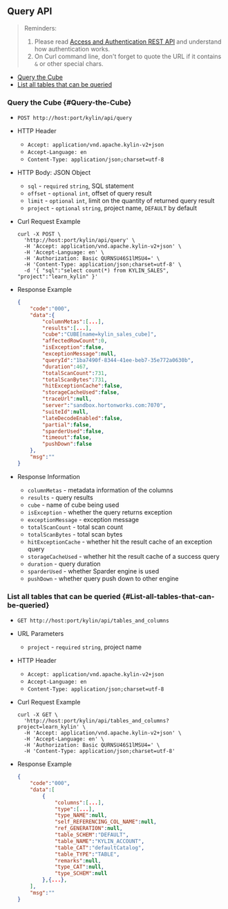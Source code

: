 ## Query API

> Reminders:
>
> 1. Please read [Access and Authentication REST API](authentication.en.md) and understand how authentication works.
> 2. On Curl command line, don't forget to quote the URL if it contains `&` or other special chars.



* [Query the Cube](#Query-the-Cube)
* [List all tables that can be queried](#List-all-tables-that-can-be-queried)



### Query the Cube {#Query-the-Cube}

- `POST http://host:port/kylin/api/query`

- HTTP Header
  - `Accept: application/vnd.apache.kylin-v2+json`
  - `Accept-Language: en`
  - `Content-Type: application/json;charset=utf-8`

- HTTP Body: JSON Object
  - `sql` - `required` `string`, SQL statement
  - `offset` - `optional` `int`, offset of query result
  - `limit` - `optional` `int`, limit on the quantity of returned query result
  - `project` - `optional` `string`, project name,  `DEFAULT` by default

- Curl Request Example

  ```shell
  curl -X POST \
    'http://host:port/kylin/api/query' \
    -H 'Accept: application/vnd.apache.kylin-v2+json' \
    -H 'Accept-Language: en' \
    -H 'Authorization: Basic QURNSU46S1lMSU4=' \
    -H 'Content-Type: application/json;charset=utf-8' \
    -d '{ "sql":"select count(*) from KYLIN_SALES", "project":"learn_kylin" }'
  ```

- Response Example

  ```JSON
  {
      "code":"000",
      "data":{
          "columnMetas":[...],
          "results":[...],
          "cube":"CUBE[name=kylin_sales_cube]",
          "affectedRowCount":0,
          "isException":false,
          "exceptionMessage":null,
          "queryId":"1ba7490f-8344-41ee-beb7-35e772a0630b",
          "duration":467,
          "totalScanCount":731,
          "totalScanBytes":731,
          "hitExceptionCache":false,
          "storageCacheUsed":false,
          "traceUrl":null,
          "server":"sandbox.hortonworks.com:7070",
          "suiteId":null,
          "lateDecodeEnabled":false,
          "partial":false,
          "sparderUsed":false,
          "timeout":false,
          "pushDown":false
      },
      "msg":""
  }
  ```

- Response Information
  - `columnMetas` - metadata information of the columns
  - `results` - query results
  - `cube` - name of cube being used 
  - `isException` - whether the query returns exception
  - `exceptionMessage` - exception message
  - `totalScanCount` - total scan count
  - `totalScanBytes` - total scan bytes
  - `hitExceptionCache` - whether hit the result cache of an exception query
  - `storageCacheUsed` - whether hit the result cache of a success query
  - `duration` - query duration
  - `sparderUsed` - whether Sparder engine is used
  - `pushDown` - whether query push down to other engine



### List all tables that can be queried {#List-all-tables-that-can-be-queried}

- `GET http://host:port/kylin/api/tables_and_columns`

- URL Parameters 	

  - `project` - `required` `string`, project name

- HTTP Header
	- `Accept: application/vnd.apache.kylin-v2+json`
	- `Accept-Language: en`
	- `Content-Type: application/json;charset=utf-8`

- Curl Request Example

  ```shell
  curl -X GET \
    'http://host:port/kylin/api/tables_and_columns?project=learn_kylin' \
    -H 'Accept: application/vnd.apache.kylin-v2+json' \
    -H 'Accept-Language: en' \
    -H 'Authorization: Basic QURNSU46S1lMSU4=' \
    -H 'Content-Type: application/json;charset=utf-8'
  ```

- Response Example

  ```JSON
  {
      "code":"000",
      "data":[
          {
              "columns":[...],
              "type":[...],
              "type_NAME":null,
              "self_REFERENCING_COL_NAME":null,
              "ref_GENERATION":null,
              "table_SCHEM":"DEFAULT",
              "table_NAME":"KYLIN_ACCOUNT",
              "table_CAT":"defaultCatalog",
              "table_TYPE":"TABLE",
              "remarks":null,
              "type_CAT":null,
              "type_SCHEM":null
          },{...},
      ],
      "msg":""
  }
  ```
